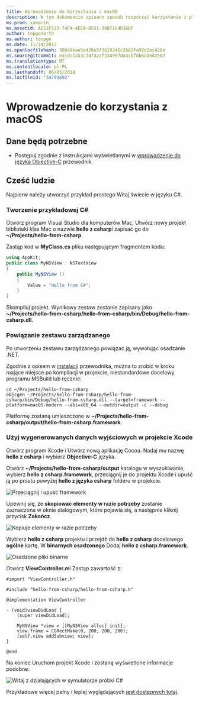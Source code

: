 ```yaml
---
title: Wprowadzenie do korzystania z macOS
description: W tym dokumencie opisano sposób rozpocząć korzystanie z platformy .NET osadzanie z macOS. W tym artykule omówiono wymagania i przedstawia przykładową aplikację w celu zademonstrowania powiązać zestaw zarządzany i stosowanie wygenerowanych danych wyjściowych w projekcie Xcode.
ms.prod: xamarin
ms.assetid: AE51F523-74F4-4EC0-B531-30B71C4D36DF
author: topgenorth
ms.author: toopge
ms.date: 11/14/2017
ms.openlocfilehash: 38049eae5e420e5f3610341c2682fa92d2ac426e
ms.sourcegitcommit: ea1dc12a3c2d7322f234997daacbfdb6ad542507
ms.translationtype: MT
ms.contentlocale: pl-PL
ms.lasthandoff: 06/05/2018
ms.locfileid: "34793692"
---
```

# <a name="getting-started-with-macos"></a>Wprowadzenie do korzystania z macOS

## <a name="what-you-will-need"></a>Dane będą potrzebne

* Postępuj zgodnie z instrukcjami wyświetlanymi w [wprowadzenie do języka Objective-C](~/tools/dotnet-embedding/get-started/objective-c/index.md) przewodnik.

## <a name="hello-world"></a>Cześć ludzie

Najpierw należy utworzyć przykład prostego Witaj świecie w języku C#.

### <a name="create-c-sample"></a>Tworzenie przykładowej C#

Otwórz program Visual Studio dla komputerów Mac, Utwórz nowy projekt biblioteki klas Mac o nazwie **hello z csharp**i zapisać go do **~/Projects/hello-from-csharp**.

Zastąp kod w **MyClass.cs** pliku następującym fragmentem kodu:

```csharp
using AppKit;
public class MyNSView : NSTextView
{
    public MyNSView ()
    {
        Value = "Hello from C#";
    }
}
```

Skompiluj projekt. Wynikowy zestaw zostanie zapisany jako **~/Projects/hello-from-csharp/hello-from-csharp/bin/Debug/hello-from-csharp.dll**.

### <a name="bind-the-managed-assembly"></a>Powiązanie zestawu zarządzanego

Po utworzeniu zestawu zarządzanego powiązać ją, wywołując osadzanie .NET.

Zgodnie z opisem w [instalacji](~/tools/dotnet-embedding/get-started/install/install.md) przewodnika, można to zrobić w kroku mające miejsce po kompilacji w projekcie, niestandardowe docelowy programu MSBuild lub ręcznie:

```shell
cd ~/Projects/hello-from-csharp
objcgen ~/Projects/hello-from-csharp/hello-from-csharp/bin/Debug/hello-from-csharp.dll --target=framework --platform=macOS-modern --abi=x86_64 --outdir=output -c --debug
```

Platformę zostaną umieszczone w **~/Projects/hello-from-csharp/output/hello-from-csharp.framework**.

### <a name="use-the-generated-output-in-an-xcode-project"></a>Użyj wygenerowanych danych wyjściowych w projekcie Xcode

Otwórz program Xcode i Utwórz nową aplikację Cocoa. Nadaj mu nazwę **hello z csharp** i wybierz **Objective-C** języka.

Otwórz **~/Projects/hello-from-csharp/output** katalogu w wyszukiwanie, wybierz **hello z csharp.framework**, przeciągnij je do projektu Xcode i upuść ją po prostu powyżej **hello z języka csharp**  folderu w projekcie.

![Przeciągnij i upuść framework](macos-images/hello-from-csharp-mac-drag-drop-framework.png)

Upewnij się, że **skopiować elementy w razie potrzeby** zostanie zaznaczona w oknie dialogowym, które pojawia się, a następnie kliknij przycisk **Zakończ**.

![Kopiuje elementy w razie potrzeby](macos-images/hello-from-csharp-mac-copy-items-if-needed.png)

Wybierz **hello z csharp** projektu i przejdź do **hello z csharp** docelowego **ogólne** kartę. W **binarnych osadzonego** Dodaj **hello z csharp.framework**.

![Osadzone pliki binarne](macos-images/hello-from-csharp-mac-embedded-binaries.png)

Otwórz **ViewController.m**i Zastąp zawartość z:

```objc
#import "ViewController.h"

#include "hello-from-csharp/hello-from-csharp.h"

@implementation ViewController

- (void)viewDidLoad {
    [super viewDidLoad];
    
    MyNSView *view = [[MyNSView alloc] init];
    view.frame = CGRectMake(0, 200, 200, 200);
    [self.view addSubview: view];
}

@end
```

Na koniec Uruchom projekt Xcode i zostaną wyświetlone informacje podobne:

![Witaj z działających w symulatorze próbki C#](macos-images/hello-from-csharp-mac.png)

Przykładowe więcej pełny i lepiej wyglądających [jest dostępnych tutaj](https://github.com/mono/Embeddinator-4000/tree/objc/samples/mac/weather).
